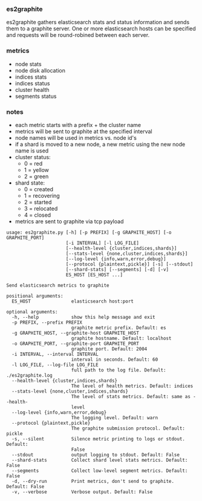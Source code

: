 ### es2graphite

es2graphite gathers elasticsearch stats and status information 
and sends them to a graphite server.  One or more elasticsearch
hosts can be specified and requests will be round-robined between
each server.  

### metrics

* node stats
* node disk allocation
* indices stats
* indices status
* cluster health
* segments status

### notes

* each metric starts with a prefix + the cluster name
* metrics will be sent to graphite at the specified interval
* node names will be used in metrics vs. node id's
* if a shard is moved to a new node, a new metric using the new node name is used
* cluster status: 
    * 0 = red
    * 1 = yellow
    * 2 = green
* shard state: 
    * 0 = created
    * 1 = recovering
    * 2 = started
    * 3 = relocated
    * 4 = closed
* metrics are sent to graphite via tcp payload

```
usage: es2graphite.py [-h] [-p PREFIX] [-g GRAPHITE_HOST] [-o GRAPHITE_PORT]
                      [-i INTERVAL] [-l LOG_FILE]
                      [--health-level {cluster,indices,shards}]
                      [--stats-level {none,cluster,indices,shards}]
                      [--log-level {info,warn,error,debug}]
                      [--protocol {plaintext,pickle}] [-s] [--stdout]
                      [--shard-stats] [--segments] [-d] [-v]
                      ES_HOST [ES_HOST ...]

Send elasticsearch metrics to graphite

positional arguments:
  ES_HOST               elasticsearch host:port

optional arguments:
  -h, --help            show this help message and exit
  -p PREFIX, --prefix PREFIX
                        graphite metric prefix. Default: es
  -g GRAPHITE_HOST, --graphite-host GRAPHITE_HOST
                        graphite hostname. Default: localhost
  -o GRAPHITE_PORT, --graphite-port GRAPHITE_PORT
                        graphite port. Default: 2004
  -i INTERVAL, --interval INTERVAL
                        interval in seconds. Default: 60
  -l LOG_FILE, --log-file LOG_FILE
                        full path to the log file. Default: ./es2graphite.log
  --health-level {cluster,indices,shards}
                        The level of health metrics. Default: indices
  --stats-level {none,cluster,indices,shards}
                        The level of stats metrics. Default: same as --health-
                        level
  --log-level {info,warn,error,debug}
                        The logging level. Default: warn
  --protocol {plaintext,pickle}
                        The graphite submission protocol. Default: pickle
  -s, --silent          Silence metric printing to logs or stdout. Default:
                        False
  --stdout              output logging to stdout. Default: False
  --shard-stats         Collect shard level stats metrics. Default: False
  --segments            Collect low-level segment metrics. Default: False
  -d, --dry-run         Print metrics, don't send to graphite. Default: False
  -v, --verbose         Verbose output. Default: False
```

